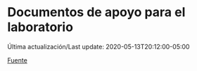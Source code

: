 # Documentos de apoyo para el laboratorio
 
 Última actualización/Last update: 2020-05-13T20:12:00-05:00
 
 [Fuente]( https://www.gob.mx/salud/documentos/documentos-de-apoyo-para-el-laboratorio?state=published)
